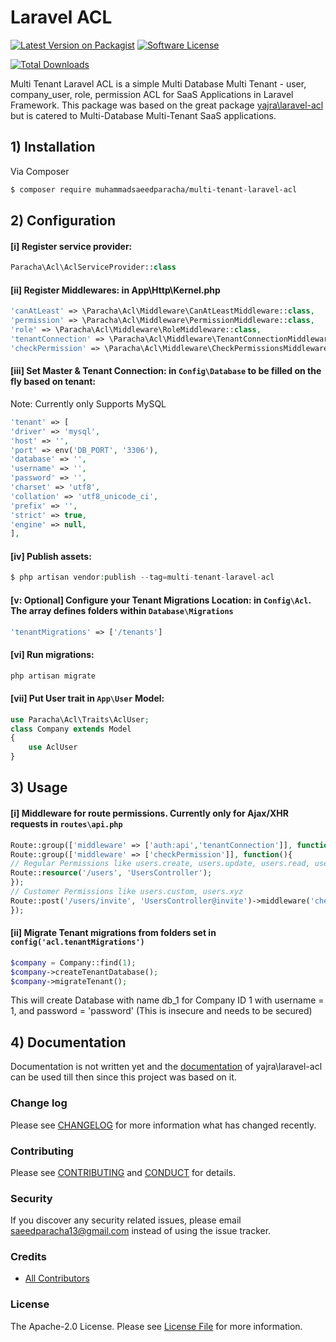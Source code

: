 # Laravel ACL

[![Latest Version on Packagist][ico-version]][link-packagist]
[![Software License][ico-license]](LICENSE.md)
<!-- [![Build Status][ico-travis]][link-travis] -->
[![Total Downloads][ico-downloads]][link-downloads]

Multi Tenant Laravel ACL is a simple Multi Database Multi Tenant - user, company_user, role, permission ACL for SaaS Applications in Laravel Framework.
This package was based on the great package [yajra\laravel-acl](https://github.com/yajra/laravel-acl) but is catered to Multi-Database Multi-Tenant SaaS applications.

<!-- ## Documentations -->
<!-- - [Laravel ACL][link-docs] -->

## 1) Installation

Via Composer

``` bash
$ composer require muhammadsaeedparacha/multi-tenant-laravel-acl
```

## 2) Configuration
#### [i] Register service provider:
``` php
Paracha\Acl\AclServiceProvider::class
```

#### [ii] Register Middlewares: in App\Http\Kernel.php
```php
'canAtLeast' => \Paracha\Acl\Middleware\CanAtLeastMiddleware::class,
'permission' => \Paracha\Acl\Middleware\PermissionMiddleware::class,
'role' => \Paracha\Acl\Middleware\RoleMiddleware::class,
'tenantConnection' => \Paracha\Acl\Middleware\TenantConnectionMiddleware::class,
'checkPermission' => \Paracha\Acl\Middleware\CheckPermissionsMiddleware::class,
```

#### [iii] Set Master & Tenant Connection: in `Config\Database` to be filled on the fly based on tenant:
Note: Currently only Supports MySQL
```php
'tenant' => [
'driver' => 'mysql',
'host' => '',
'port' => env('DB_PORT', '3306'),
'database' => '',
'username' => '',
'password' => '',
'charset' => 'utf8',
'collation' => 'utf8_unicode_ci',
'prefix' => '',
'strict' => true,
'engine' => null,
],
```

#### [iv] Publish assets:
```php
$ php artisan vendor:publish --tag=multi-tenant-laravel-acl
```

#### [v: Optional] Configure your Tenant Migrations Location: in `Config\Acl`. The array defines folders within `Database\Migrations`
``` php
'tenantMigrations' => ['/tenants']
```

#### [vi] Run migrations:
```php
php artisan migrate
```

#### [vii] Put User trait in `App\User` Model:
```php
use Paracha\Acl\Traits\AclUser;
class Company extends Model
{
	use AclUser
}
```

## 3) Usage
#### [i] Middleware for route permissions. Currently only for Ajax/XHR requests in `routes\api.php`
```php
Route::group(['middleware' => ['auth:api','tenantConnection']], function(){
Route::group(['middleware' => ['checkPermission']], function(){
// Regular Permissions like users.create, users.update, users.read, users.delete, users.report
Route::resource('/users', 'UsersController');
});
// Customer Permissions like users.custom, users.xyz
Route::post('/users/invite', 'UsersController@invite')->middleware('checkPermission:users.custom');
});
```

#### [ii] Migrate Tenant migrations from folders set in `config('acl.tenantMigrations')`
``` php
$company = Company::find(1);
$company->createTenantDatabase();
$company->migrateTenant();
```
This will create Database with name db_1 for Company ID 1 with username = 1, and password = 'password' (This is insecure and needs to be secured)

## 4) Documentation
Documentation is not written yet and the [documentation](https://yajrabox.com/docs/laravel-acl/3.0) of yajra\laravel-acl can be used till then since this project was based on it.
### Change log

Please see [CHANGELOG](CHANGELOG.md) for more information what has changed recently.

### Contributing

Please see [CONTRIBUTING](CONTRIBUTING.md) and [CONDUCT](CONDUCT.md) for details.

### Security

If you discover any security related issues, please email saeedparacha13@gmail.com instead of using the issue tracker.

### Credits

- [All Contributors][link-contributors]

### License

The Apache-2.0 License. Please see [License File](LICENSE.md) for more information.

[ico-version]: https://img.shields.io/packagist/v/muhammadsaeedparacha/multi-tenant-laravel-acl.svg?style=flat-square
[ico-license]: https://img.shields.io/badge/Liscence-Apache--2.0-brightgreen.svg?style=flat-square
[ico-travis]: https://img.shields.io/travis/muhammadsaeedparacha/multi-tenant-laravel-acl/master.svg?style=flat-square
[ico-downloads]: https://img.shields.io/packagist/dt/muhammadsaeedparacha/multi-tenant-laravel-acl.svg?style=flat-square

[link-packagist]: https://packagist.org/packages/muhammadsaeedparacha/multi-tenant-laravel-acl
[link-travis]: https://travis-ci.org/muhammadsaeedparacha/multi-tenant-laravel-acl
[link-downloads]: https://packagist.org/packages/muhammadsaeedparacha/multi-tenant-laravel-acl
[link-author]: https://github.com/muhammadsaeedparacha
[link-contributors]: ../../contributors
[link-docs]: https://yajrabox.com/docs/laravel-acl/3.0